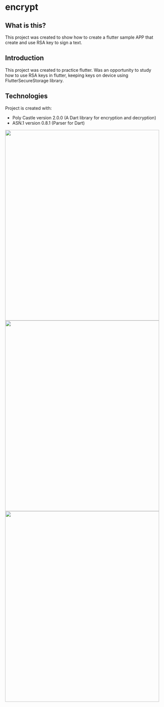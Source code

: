 # encrypt

## What is this?
This project was created to show how to create a flutter sample APP that create and use RSA key to sign a text.

## Introduction 
This project was created to practice flutter. Was an opportunity to study how to use RSA keys in flutter, keeping keys on device using FlutterSecureStorage library.

## Technologies
Project is created with:
* Poly Castle version 2.0.0 (A Dart library for encryption and decryption)
* ASN.1 version 0.8.1 (Parser for Dart)
	

<img src="https://github.com/christianosa/flutter-rsa-encrypt/blob/master/Tela%201%20-%20Chaves.png?raw=true" width="500px" height="616px">

<img src="https://github.com/christianosa/flutter-rsa-encrypt/blob/master/Tela%202%20-%20Sign%20part%201.png?raw=true" width="500px" height="616px">

<img src="https://github.com/christianosa/flutter-rsa-encrypt/blob/master/Tela%203%20-%20Sign%20part%202.png?raw=true" width="500px" height="616px">

